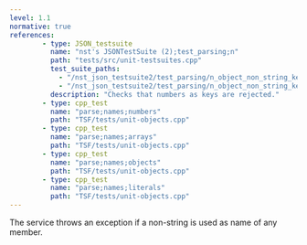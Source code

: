 ```yaml
---
level: 1.1
normative: true
references:
        - type: JSON_testsuite
          name: "nst's JSONTestSuite (2);test_parsing;n"
          path: "tests/src/unit-testsuites.cpp"
          test_suite_paths:
            - "/nst_json_testsuite2/test_parsing/n_object_non_string_key.json"
            - "/nst_json_testsuite2/test_parsing/n_object_non_string_key_but_huge_number_instead.json"
          description: "Checks that numbers as keys are rejected."
        - type: cpp_test
          name: "parse;names;numbers"
          path: "TSF/tests/unit-objects.cpp"
        - type: cpp_test
          name: "parse;names;arrays"
          path: "TSF/tests/unit-objects.cpp"
        - type: cpp_test
          name: "parse;names;objects"
          path: "TSF/tests/unit-objects.cpp"
        - type: cpp_test
          name: "parse;names;literals"
          path: "TSF/tests/unit-objects.cpp"
---
```


The service throws an exception if a non-string is used as name of any member.